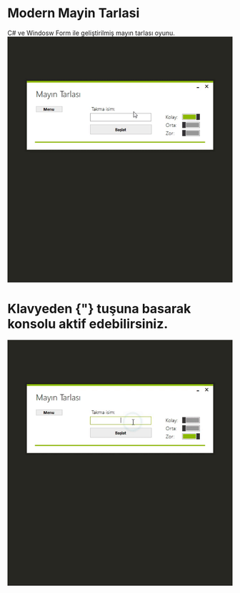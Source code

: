# Modern Mayin Tarlasi
C# ve Windosw Form ile geliştirilmiş mayın tarlası oyunu.
![](MMT.gif)

# Klavyeden {"} tuşuna basarak konsolu aktif edebilirsiniz.
![](M_Consol.gif)